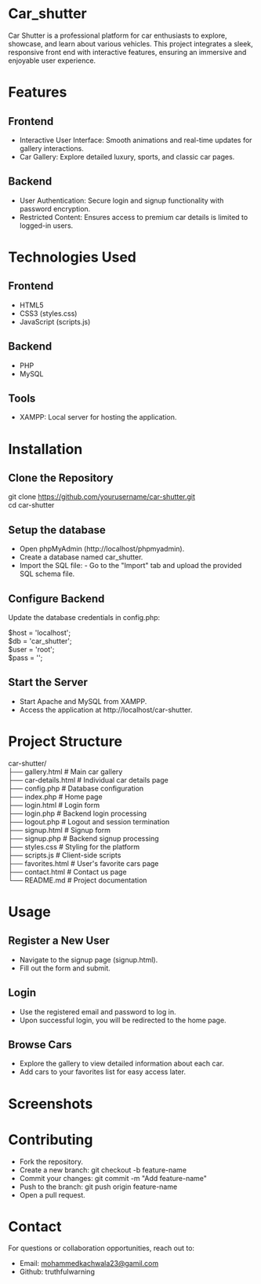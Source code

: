 # Car_shutter
Car Shutter is a professional platform for car enthusiasts to explore, showcase, and learn about various vehicles. This project integrates a sleek, responsive front end with interactive features, ensuring an immersive and enjoyable user experience.

# Features 
## Frontend
- Interactive User Interface: Smooth animations and real-time updates for gallery interactions.
- Car Gallery: Explore detailed luxury, sports, and classic car pages.

## Backend
- User Authentication: Secure login and signup functionality with password encryption.
- Restricted Content: Ensures access to premium car details is limited to logged-in users.

# Technologies Used

## Frontend
- HTML5
- CSS3 (styles.css)
- JavaScript (scripts.js)
## Backend
- PHP
- MySQL

## Tools
- XAMPP: Local server for hosting the application.

# Installation
## Clone the Repository

git clone https://github.com/yourusername/car-shutter.git  
cd car-shutter  

## Setup the database

- Open phpMyAdmin (http://localhost/phpmyadmin).
- Create a database named car_shutter.
- Import the SQL file:
      - Go to the "Import" tab and upload the provided SQL schema file.

## Configure Backend
Update the database credentials in config.php:

$host = 'localhost';  
$db = 'car_shutter';  
$user = 'root';  
$pass = '';  



## Start the Server
- Start Apache and MySQL from XAMPP.
- Access the application at http://localhost/car-shutter.

# Project Structure

car-shutter/  
├── gallery.html          # Main car gallery  
├── car-details.html      # Individual car details page  
├── config.php            # Database configuration  
├── index.php             # Home page  
├── login.html            # Login form  
├── login.php             # Backend login processing  
├── logout.php            # Logout and session termination  
├── signup.html           # Signup form  
├── signup.php            # Backend signup processing  
├── styles.css            # Styling for the platform  
├── scripts.js            # Client-side scripts  
├── favorites.html        # User's favorite cars page  
├── contact.html          # Contact us page  
└── README.md             # Project documentation  

# Usage

## Register a New User
- Navigate to the signup page (signup.html).
- Fill out the form and submit.
## Login
- Use the registered email and password to log in.
- Upon successful login, you will be redirected to the home page.
## Browse Cars
- Explore the gallery to view detailed information about each car.
- Add cars to your favorites list for easy access later.

# Screenshots


# Contributing
- Fork the repository.
- Create a new branch:
git checkout -b feature-name  
- Commit your changes:
git commit -m "Add feature-name"  
- Push to the branch:
git push origin feature-name  
- Open a pull request.

# Contact

For questions or collaboration opportunities, reach out to:
- Email: mohammedkachwala23@gamil.com
- Github: truthfulwarning


